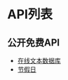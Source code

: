 # API列表

## 公开免费API

- [在线文本数据库](https://www.textdb.online/)
- [节假日](https://blog.bitefu.net/post/4.html)